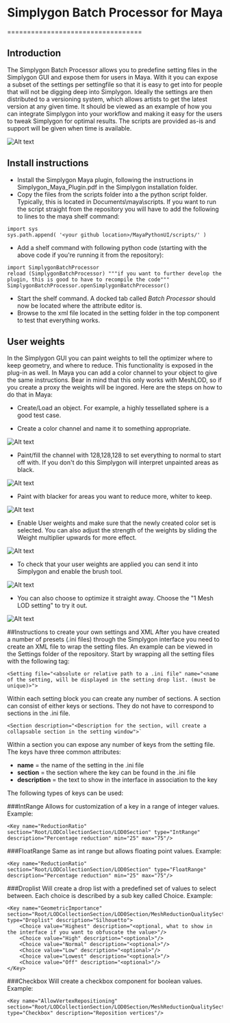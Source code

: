 # Simplygon Batch Processor for Maya
==================================

## Introduction
The Simplygon Batch Processor allows you to predefine setting files in the Simplygon GUI and expose them for users in Maya. With it you can expose a subset of the settings per settingfile so that it is easy to get into for people that will not be digging deep into Simplygon.
Ideally the settings are then distributed to a versioning system, which allows artists to get the latest version at any given time. It should be viewed as an example of how you can integrate Simplygon into your workflow and making it easy for the users to tweak Simplygon for optimal results. The scripts are provided as-is and support will be given when time is available. 

![Alt text](images/overview.png?raw=true "Overview")

## Install instructions
- Install the Simplygon Maya plugin, following the instructions in Simplygon_Maya_Plugin.pdf in the Simplygon installation folder.
- Copy the files from the scripts folder into a the python script folder. Typically, this is located in Documents\maya\scripts. If you want to run the script straight from the repository you will have to add the following to lines to the maya shelf command:
```
import sys
sys.path.append( '<your github location>/MayaPythonUI/scripts/' )
```
- Add a shelf command with following python code (starting with the above code if you're running it from the repository):
```
import SimplygonBatchProcessor
reload (SimplygonBatchProcessor) """if you want to further develop the plugin, this is good to have to recompile the code"""
SimplygonBatchProcessor.openSimplygonBatchProcessor()
```
- Start the shelf command. A docked tab called *Batch Processor* should now be located where the attribute editor is.
- Browse to the xml file located in the setting folder in the top component to test that everything works.

## User weights
In the Simplygon GUI you can paint weights to tell the optimizer where to keep geometry, and where to reduce. This functionality is exposed in the plug-in as well.
In Maya you can add a color channel to your object to give the same instructions. Bear in mind that this only works with MeshLOD, so if you create a proxy the weights will be ingored.
Here are the steps on how to do that in Maya:
- Create/Load an object. For example, a highly tessellated sphere is a good test case.

- Create a color channel and name it to something appropriate.

![Alt text](images/colorset.png?raw=true "Create color set")

- Paint/fill the channel with 128,128,128 to set everything to normal to start off with. If you don't do this Simplygon will interpret unpainted areas as black.

![Alt text](images/floodfill.png?raw=true "Flood fill color set")

- Paint with blacker for areas you want to reduce more, whiter to keep.

![Alt text](images/paintedsphere.png?raw=true "Painted sphere")

- Enable User weights and make sure that the newly created color set is selected. You can also adjust the strength of the weights by sliding the Weight multiplier upwards for more effect.

![Alt text](images/userweights.png?raw=true "User weights")

- To check that your user weights are applied you can send it into Simplygon and enable the brush tool.

![Alt text](images/simplygonweights.png?raw=true "Simplygon Weights")

- You can also choose to optimize it straight away. Choose the "1 Mesh LOD setting" to try it out.

![Alt text](images/optimizedsphere.png?raw=true "Optimized sphere")


##Instructions to create your own settings and XML
After you have created a number of presets (.ini files) through the Simplygon interface you need to create an XML file to wrap the setting files. An example can be viewed in the Settings folder of the repository.
Start by wrapping all the setting files with the following tag:
```
<Setting file="<absolute or relative path to a .ini file" name="<name of the setting, will be displayed in the setting drop list. (must be unique)>">
```

Within each setting block you can create any number of sections. A section can consist of either keys or sections. They do not have to correspond to sections in the .ini file.	
```
<Section description="<Description for the section, will create a collapsable section in the setting window">`
```
			
Within a section you can expose any number of keys from the setting file. The keys have three common attributes:
- **name** = the name of the setting in the .ini file
- **section** = the section where the key can be found in the .ini file
- **description** = the text to show in the interface in association to the key

The following types of keys can be used: 			

###IntRange
Allows for customization of a key in a range of integer values. Example:
```
<Key name="ReductionRatio" section="Root/LODCollectionSection/LOD0Section" type="IntRange" description="Percentage reduction" min="25" max="75"/>
```

###FloatRange
Same as int range but allows floating point values. Example:
```
<Key name="ReductionRatio" section="Root/LODCollectionSection/LOD0Section" type="FloatRange" description="Percentage reduction" min="25" max="75"/>
```

###Droplist
Will create a drop list with a predefined set of values to select between. Each choice is described by a sub key called Choice. Example:
```
<Key name="GeometricImportance" section="Root/LODCollectionSection/LOD0Section/MeshReductionQualitySection/FeaturePreservationSection" type="Droplist" description="Silhouetto">
	<Choice value="Highest" description="<optional, what to show in the interface if you want to obfuscate the value>"/>
	<Choice value="High" description="<optional>"/>
	<Choice value="Normal" description="<optional>"/>
	<Choice value="Low" description="<optional>"/>
	<Choice value="Lowest" description="<optional>"/>
	<Choice value="Off" description="<optional>"/>
</Key>
```
###Checkbox
Will create a checkbox component for boolean values. Example:
```
<Key name="AllowVertexRepositioning" section="Root/LODCollectionSection/LOD0Section/MeshReductionQualitySection" type="Checkbox" description="Reposition vertices"/>
```


